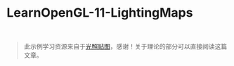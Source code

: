 # LearnOpenGL-11-LightingMaps

<br/>

>  此示例学习资源来自于[光照贴图](https://learnopengl-cn.github.io/02%20Lighting/04%20Lighting%20maps/)，感谢！关于理论的部分可以直接阅读这篇文章。
<br/>
